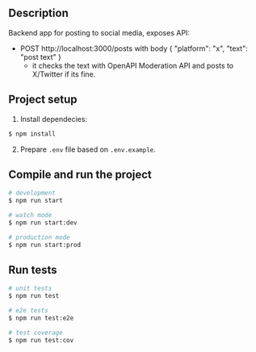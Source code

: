 ## Description

Backend app for posting to social media, exposes API:

- POST http://localhost:3000/posts with body { "platform": "x", "text": "post text" }
  - it checks the text with OpenAPI Moderation API and posts to X/Twitter if its fine.

## Project setup

1. Install dependecies:

```bash
$ npm install
```

2. Prepare `.env` file based on `.env.example`.

## Compile and run the project

```bash
# development
$ npm run start

# watch mode
$ npm run start:dev

# production mode
$ npm run start:prod
```

## Run tests

```bash
# unit tests
$ npm run test

# e2e tests
$ npm run test:e2e

# test coverage
$ npm run test:cov
```
